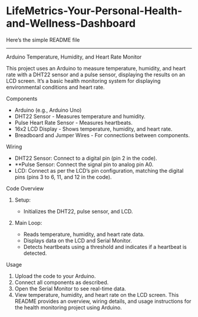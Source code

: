 # LifeMetrics-Your-Personal-Health-and-Wellness-Dashboard
Here’s the  simple README file 

---

Arduino Temperature, Humidity, and Heart Rate Monitor

This project uses an Arduino to measure temperature, humidity, and heart rate with a DHT22 sensor and a pulse sensor, displaying the results on an LCD screen. It’s a basic health monitoring system for displaying environmental conditions and heart rate.

Components

- Arduino (e.g., Arduino Uno)
- DHT22 Sensor - Measures temperature and humidity.
- Pulse Heart Rate Sensor - Measures heartbeats.
- 16x2 LCD Display - Shows temperature, humidity, and heart rate.
- Breadboard and Jumper Wires - For connections between components.

 Wiring

- DHT22 Sensor: Connect to a digital pin (pin 2 in the code).
- **Pulse Sensor: Connect the signal pin to analog pin A0.
- LCD: Connect as per the LCD’s pin configuration, matching the digital pins (pins 3 to 6, 11, and 12 in the code).

Code Overview

1. Setup:
   - Initializes the DHT22, pulse sensor, and LCD.
   
2. Main Loop:
   - Reads temperature, humidity, and heart rate data.
   - Displays data on the LCD and Serial Monitor.
   - Detects heartbeats using a threshold and indicates if a heartbeat is detected.

Usage

1. Upload the code to your Arduino.
2. Connect all components as described.
3. Open the Serial Monitor to see real-time data.
4. View temperature, humidity, and heart rate on the LCD screen.
This README provides an overview, wiring details, and usage instructions for the health monitoring project using Arduino.
